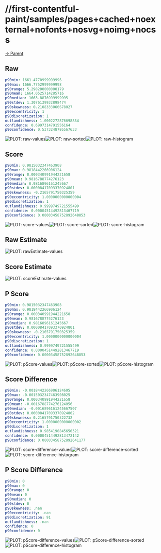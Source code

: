 
# //first-contentful-paint/samples/pages+cached+noexternal+nofonts+nosvg+noimg+nocss

[→ Parent](../..)


## Raw


```yaml
p90min: 1661.4770999999996
p90max: 1666.7752999999998
p90range: 5.298200000000179
p90mean: 1664.0525714285716
p90median: 1663.8876999999995
p90stdev: 1.3076139932898474
p90skewness: 0.2108333066678027
p90eccentricity: 1
p90discretization: 1
outlandishness: 1.0002272876698834
confidence: 0.6997314791556164
p90confidence: 0.5373248795567633

```

![PLOT: raw-values](./raw/values.svg)![PLOT: raw-sorted](./raw/sorted.svg)![PLOT: raw-histogram](./raw/histogram.svg)
## Score


```yaml
p90min: 0.9815032347463908
p90max: 0.9818442266906124
p90range: 0.000340991944221658
p90mean: 0.9816788774276123
p90median: 0.9816896161245667
p90stdev: 0.00008417093370924801
p90skewness: -0.2165791750325359
p90eccentricity: 1.0000000000000004
p90discretization: 1
outlandishness: 0.9999749721555499
confidence: 0.00004514492813467719
p90confidence: 0.00003458752892648853

```

![PLOT: score-values](./score/values.svg)![PLOT: score-sorted](./score/sorted.svg)![PLOT: score-histogram](./score/histogram.svg)
## Raw Estimate

![PLOT: rawEstimate-values](./rawEstimate/values.svg)
## Score Estimate

![PLOT: scoreEstimate-values](./scoreEstimate/values.svg)
## P Score


```yaml
p90min: 0.9815032347463908
p90max: 0.9818442266906124
p90range: 0.000340991944221658
p90mean: 0.9816788774276123
p90median: 0.9816896161245667
p90stdev: 0.00008417093370924801
p90skewness: -0.2165791750325359
p90eccentricity: 1.0000000000000004
p90discretization: 1
outlandishness: 0.9999749721555499
confidence: 0.00004514492813467719
p90confidence: 0.00003458752892648853

```

![PLOT: pScore-values](./pScore/values.svg)![PLOT: pScore-sorted](./pScore/sorted.svg)![PLOT: pScore-histogram](./pScore/histogram.svg)
## Score Difference


```yaml
p90min: -0.0018442266906124605
p90max: -0.0015032347463908025
p90range: 0.000340991944221658
p90mean: -0.0016788774276124056
p90median: -0.0016896161245667507
p90stdev: 0.00008417093370924802
p90skewness: 0.2165791750322732
p90eccentricity: 1.0000000000000002
p90discretization: 1
outlandishness: 0.9854190845650321
confidence: 0.00004514492813472142
p90confidence: 0.00003458752892641177

```

![PLOT: score-difference-values](./score-difference/values.svg)![PLOT: score-difference-sorted](./score-difference/sorted.svg)![PLOT: score-difference-histogram](./score-difference/histogram.svg)
## P Score Difference


```yaml
p90min: 0
p90max: 0
p90range: 0
p90mean: 0
p90median: 0
p90stdev: 0
p90skewness: .nan
p90eccentricity: .nan
p90discretization: 91
outlandishness: .nan
confidence: 0
p90confidence: 0

```

![PLOT: pScore-difference-values](./pScore-difference/values.svg)![PLOT: pScore-difference-sorted](./pScore-difference/sorted.svg)![PLOT: pScore-difference-histogram](./pScore-difference/histogram.svg)